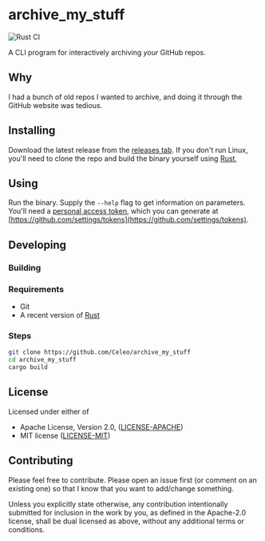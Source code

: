 # archive_my_stuff

![Rust CI](https://github.com/Celeo/archive_my_stuff/workflows/Rust%20CI/badge.svg?branch=master)

A CLI program for interactively archiving _your_ GitHub repos.

## Why

I had a bunch of old repos I wanted to archive, and doing it through the GitHub website was tedious.

## Installing

Download the latest release from the [releases tab](https://github.com/Celeo/archive_my_stuff/releases). If you don't run Linux, you'll need to clone the repo and build the binary yourself using [Rust](https://www.rust-lang.org/),

## Using

Run the binary. Supply the `--help` flag to get information on parameters. You'll need a [personal access token](https://help.github.com/en/github/authenticating-to-github/creating-a-personal-access-token-for-the-command-line), which you can generate at [https://github.com/settings/tokens](https://github.com/settings/tokens).

## Developing

### Building

### Requirements

* Git
* A recent version of [Rust](https://www.rust-lang.org/tools/install)

### Steps

```sh
git clone https://github.com/Celeo/archive_my_stuff
cd archive_my_stuff
cargo build
```

## License

Licensed under either of

* Apache License, Version 2.0, ([LICENSE-APACHE](LICENSE-APACHE))
* MIT license ([LICENSE-MIT](LICENSE-MIT))

## Contributing

Please feel free to contribute. Please open an issue first (or comment on an existing one) so that I know that you want to add/change something.

Unless you explicitly state otherwise, any contribution intentionally submitted for inclusion in the work by you, as defined in the Apache-2.0 license,
shall be dual licensed as above, without any additional terms or conditions.
